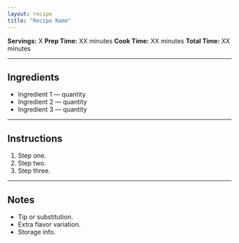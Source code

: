 ```yaml
---
layout: recipe
title: "Recipe Name"
---
```


**Servings:** X
**Prep Time:** XX minutes
**Cook Time:** XX minutes
**Total Time:** XX minutes

---

## Ingredients
- Ingredient 1 — quantity
- Ingredient 2 — quantity
- Ingredient 3 — quantity

---

## Instructions
1. Step one.
2. Step two.
3. Step three.

---

## Notes
- Tip or substitution.
- Extra flavor variation.
- Storage info.
